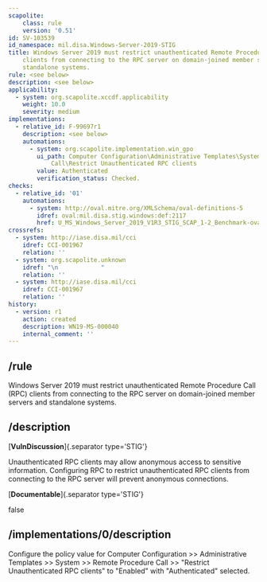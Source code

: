 ```yaml
---
scapolite:
    class: rule
    version: '0.51'
id: SV-103539
id_namespace: mil.disa.Windows-Server-2019-STIG
title: Windows Server 2019 must restrict unauthenticated Remote Procedure Call (RPC)
    clients from connecting to the RPC server on domain-joined member servers and
    standalone systems.
rule: <see below>
description: <see below>
applicability:
  - system: org.scapolite.xccdf.applicability
    weight: 10.0
    severity: medium
implementations:
  - relative_id: F-99697r1
    description: <see below>
    automations:
      - system: org.scapolite.implementation.win_gpo
        ui_path: Computer Configuration\Administrative Templates\System\Remote Procedure
            Call\Restrict Unauthenticated RPC clients
        value: Authenticated
        verification_status: Checked.
checks:
  - relative_id: '01'
    automations:
      - system: http://oval.mitre.org/XMLSchema/oval-definitions-5
        idref: oval:mil.disa.stig.windows:def:2117
        href: U_MS_Windows_Server_2019_V1R3_STIG_SCAP_1-2_Benchmark-oval.xml
crossrefs:
  - system: http://iase.disa.mil/cci
    idref: CCI-001967
    relation: ''
  - system: org.scapolite.unknown
    idref: "\n            "
    relation: ''
  - system: http://iase.disa.mil/cci
    idref: CCI-001967
    relation: ''
history:
  - version: r1
    action: created
    description: WN19-MS-000040
    internal_comment: ''
---
```



## /rule

Windows Server 2019 must restrict unauthenticated Remote Procedure Call (RPC) clients from connecting to the RPC server on domain-joined member servers and standalone systems.

## /description

[**VulnDiscussion**]{.separator type='STIG'}

Unauthenticated RPC clients may allow anonymous access to sensitive information. Configuring RPC to restrict unauthenticated RPC clients from connecting to the RPC server will prevent anonymous connections.

[**Documentable**]{.separator type='STIG'}

false

## /implementations/0/description

Configure the policy value for Computer Configuration >> Administrative Templates >> System >> Remote Procedure Call >> "Restrict Unauthenticated RPC clients" to "Enabled" with "Authenticated" selected.
